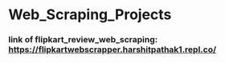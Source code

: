 # Web_Scraping_Projects
### link of flipkart_review_web_scraping: https://flipkartwebscrapper.harshitpathak1.repl.co/
